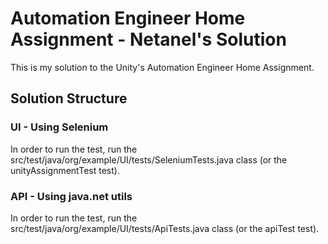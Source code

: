 
# Automation Engineer Home Assignment - Netanel's Solution

This is my solution to the Unity's Automation Engineer Home Assignment.

## Solution Structure

### UI - Using Selenium

In order to run the test, run the src/test/java/org/example/UI/tests/SeleniumTests.java class (or the unityAssignmentTest test).

### API - Using java.net utils
In order to run the test, run the src/test/java/org/example/UI/tests/ApiTests.java class (or the apiTest test).
